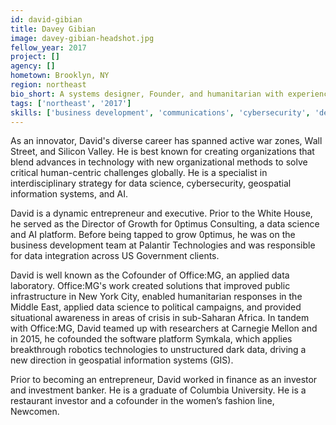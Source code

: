 ```yaml
---
id: david-gibian
title: Davey Gibian
image: davey-gibian-headshot.jpg
fellow_year: 2017
project: []
agency: []
hometown: Brooklyn, NY
region: northeast
bio_short: A systems designer, Founder, and humanitarian with experience in cybersecurity, AI, data science, and business growth; developed platforms in active war zones, Silicon Valley, and New York City.
tags: ['northeast', '2017']
skills: ['business development', 'communications', 'cybersecurity', 'design', 'policy', 'product']
---
```


As an innovator, David's diverse career has spanned active war zones, Wall Street, and Silicon Valley. He is best known for creating organizations that blend advances in technology with new organizational methods to solve critical human-centric challenges globally. He is a specialist in interdisciplinary strategy for data science, cybersecurity, geospatial information systems, and AI.

David is a dynamic entrepreneur and executive. Prior to the White House, he served as the Director of Growth for 0ptimus Consulting, a data science and AI platform. Before being tapped to grow 0ptimus, he was on the business development team at Palantir Technologies and was responsible for data integration across US Government clients.

David is well known as the Cofounder of Office:MG, an applied data laboratory. Office:MG's work created solutions that improved public infrastructure in New York City, enabled humanitarian responses in the Middle East, applied data science to political campaigns, and provided situational awareness in areas of crisis in sub-Saharan Africa. In tandem with Office:MG, David teamed up with researchers at Carnegie Mellon and in 2015, he cofounded the software platform Symkala, which applies breakthrough robotics technologies to unstructured dark data, driving a new direction in geospatial information systems (GIS).

Prior to becoming an entrepreneur, David worked in finance as an investor and investment banker. He is a graduate of Columbia University. He is a restaurant investor and a cofounder in the women’s fashion line, Newcomen.
